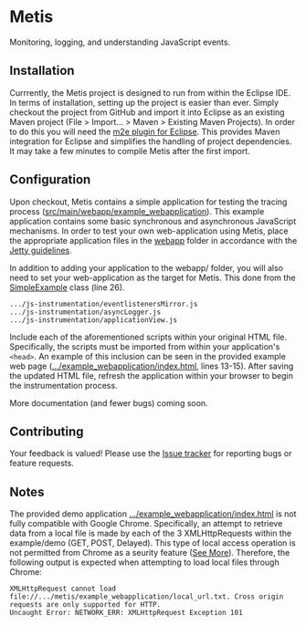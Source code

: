 Metis
=====

Monitoring, logging, and understanding JavaScript events.

## Installation

Currrently, the Metis project is designed to run from within the Eclipse IDE. In terms of installation, setting up the project is easier than ever. Simply checkout the project from GitHub and import it into Eclipse as an existing Maven project (File > Import... > Maven > Existing Maven Projects). In order to do this you will need the [m2e plugin for Eclipse](http://eclipse.org/m2e/download/). This provides Maven integration for Eclipse and simplifies the handling of project dependencies. It may take a few minutes to compile Metis after the first import.

## Configuration

Upon checkout, Metis contains a simple application for testing the tracing process ([src/main/webapp/example\_webapplication](https://github.com/saltlab/metis-dev/tree/master/src/main/webapp/example_webapplication)). This example application contains some basic synchronous and asynchronous JavaScript mechanisms. In order to test your own web-application using Metis, place the appropriate application files in the [webapp](https://gthub.com/saltlab/metis-dev/tree/master/src/main/webapp/) folder in accordance with the [Jetty guidelines](http://wiki.eclipse.org/Jetty/Howto/Deploy_Web_Applications).

In addition to adding your application to the webapp/ folder, you will also need to set your web-application as the target for Metis. This done from the [SimpleExample](https://github.com/saltlab/metis-dev/blob/master/src/main/java/com/metis/core/SimpleExample.java) class (line 26). 

```
.../js-instrumentation/eventlistenersMirror.js
.../js-instrumentation/asyncLogger.js
.../js-instrumentation/applicationView.js
```

Include each of the aforementioned scripts within your original HTML file. Specifically, 
the scripts must be imported from within your application's `<head>`. An example of this inclusion can be 
seen in the provided example web page ([.../example_webapplication/index.html](https://github.com/saltlab/metis/blob/master/example_webapplication/index.html), lines 13-15). After saving the updated HTML file, refresh the application within your browser to begin the instrumentation process.

More documentation (and fewer bugs) coming soon.

## Contributing

Your feedback is valued! Please use the [Issue tracker](https://github.com/saltlab/metis/issues) for reporting bugs or feature requests.

## Notes

The provided demo application [.../example_webapplication/index.html](https://github.com/saltlab/metis/blob/master/example_webapplication/index.html) is not fully compatible with Google Chrome. Specifically, an attempt to retrieve data from a local file is made by each of the 3 XMLHttpRequests within the example/demo (GET, POST, Delayed). This type of local access operation is not permitted from Chrome as a seurity feature ([See More](http://renard.github.com/o-blog/faq.html)). Therefore, the following output is expected when attempting to load local files through Chrome: 

```
XMLHttpRequest cannot load file://.../metis/example_webapplication/local_url.txt. Cross origin requests are only supported for HTTP.
Uncaught Error: NETWORK_ERR: XMLHttpRequest Exception 101
```

